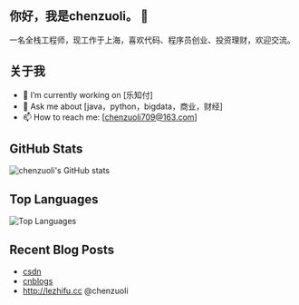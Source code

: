 ## 你好，我是chenzuoli。 👋

<!--
**chenzuoli/chenzuoli** is a ✨ _special_ ✨ repository because its `README.md` (this file) appears on your GitHub profile.

Here are some ideas to get you started:

- 🔭 I’m currently working on ...
- 🌱 I’m currently learning ...
- 👯 I’m looking to collaborate on ...
- 🤔 I’m looking for help with ...
- 💬 Ask me about ...
- 📫 How to reach me: ...
- 😄 Pronouns: ...
- ⚡ Fun fact: ...
-->

一名全栈工程师，现工作于上海，喜欢代码、程序员创业、投资理财，欢迎交流。

## 关于我
- 🔭 I’m currently working on [乐知付]
- 💬 Ask me about [java，python，bigdata，商业，财经]
- 📫 How to reach me: [chenzuoli709@163.com]

## GitHub Stats
![chenzuoli's GitHub stats](https://github-readme-stats.vercel.app/api?username=chenzuoli&show_icons=true&theme=radical)

## Top Languages
![Top Languages](https://github-readme-stats.vercel.app/api/top-langs/?username=chenzuoli&layout=compact&theme=radical)

## Recent Blog Posts
<!-- BLOG-POST-LIST:START -->
- [csdn](https://blog.csdn.net/chenzuoli/)
- [cnblogs](https://www.cnblogs.com/chenzuoli)
- http://lezhifu.cc
@chenzuoli

<!-- BLOG-POST-LIST:END -->


